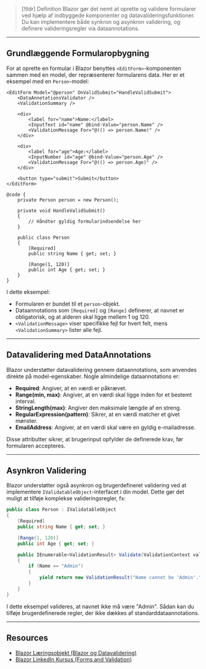 > [!tldr] Definition
> Blazor gør det nemt at oprette og validere formularer ved hjælp af indbyggede komponenter og datavalideringsfunktioner. Du kan implementere både synkron og asynkron validering, og definere valideringsregler via dataannotations.

---

## Grundlæggende Formularopbygning
For at oprette en formular i Blazor benyttes `<EditForm>`-komponenten sammen med en model, der repræsenterer formularens data. Her er et eksempel med en `Person`-model:

```razor
<EditForm Model="@person" OnValidSubmit="HandleValidSubmit">
    <DataAnnotationsValidator />
    <ValidationSummary />

    <div>
        <label for="name">Name:</label>
        <InputText id="name" @bind-Value="person.Name" />
        <ValidationMessage For="@(() => person.Name)" />
    </div>

    <div>
        <label for="age">Age:</label>
        <InputNumber id="age" @bind-Value="person.Age" />
        <ValidationMessage For="@(() => person.Age)" />
    </div>

    <button type="submit">Submit</button>
</EditForm>

@code {
    private Person person = new Person();

    private void HandleValidSubmit()
    {
        // Håndter gyldig formularindsendelse her
    }

    public class Person
    {
        [Required]
        public string Name { get; set; }

        [Range(1, 120)]
        public int Age { get; set; }
    }
}
```
I dette eksempel:

- Formularen er bundet til et `person`-objekt.
- Dataannotations som `[Required]` og `[Range]` definerer, at navnet er obligatorisk, og at alderen skal ligge mellem 1 og 120.
- `<ValidationMessage>` viser specifikke fejl for hvert felt, mens `<ValidationSummary>` lister alle fejl.

---

## Datavalidering med DataAnnotations
Blazor understøtter datavalidering gennem dataannotations, som anvendes direkte på model-egenskaber. Nogle almindelige dataannotations er:

- **Required**: Angiver, at en værdi er påkrævet.
- **Range(min, max)**: Angiver, at en værdi skal ligge inden for et bestemt interval.
- **StringLength(max)**: Angiver den maksimale længde af en streng.
- **RegularExpression(pattern)**: Sikrer, at en værdi matcher et givet mønster.
- **EmailAddress**: Angiver, at en værdi skal være en gyldig e-mailadresse.

Disse attributter sikrer, at brugerinput opfylder de definerede krav, før formularen accepteres.

---

## Asynkron Validering
Blazor understøtter også asynkron og brugerdefineret validering ved at implementere `IValidatableObject`-interfacet i din model. Dette gør det muligt at tilføje komplekse valideringsregler, fx:

```csharp
public class Person : IValidatableObject
{
    [Required]
    public string Name { get; set; }

    [Range(1, 120)]
    public int Age { get; set; }

    public IEnumerable<ValidationResult> Validate(ValidationContext validationContext)
    {
        if (Name == "Admin")
        {
            yield return new ValidationResult("Name cannot be 'Admin'.", new[] { nameof(Name) });
        }
    }
}
```
I dette eksempel valideres, at navnet ikke må være "Admin". Sådan kan du tilføje brugerdefinerede regler, der ikke dækkes af standarddataannotations.

---

## Resources
- [Blazor Læringsobjekt (Blazor og Datavalidering)](https://scorm.itslearning.com/data/3289/C20150/ims_import_36/scormcontent/index.html#/lessons/kX8vvu8SilmpsBrmJCHAMn3Ra2phet4Z)
- [Blazor LinkedIn Kursus (Forms and Validation)](https://www.linkedin.com/learning/front-end-web-development-with-dot-net/forms-validation-in-blazor-web-apps?autoSkip=true&resume=false&u=57075649)